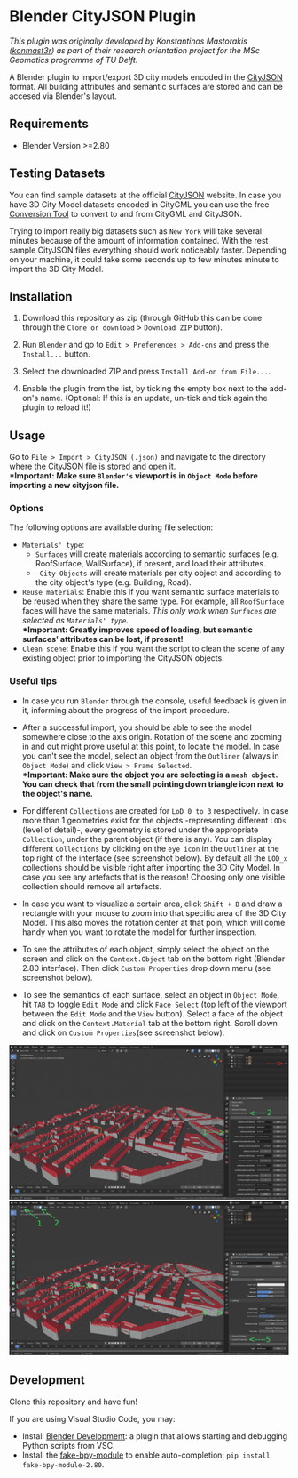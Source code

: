 # Blender CityJSON Plugin

*This plugin was originally developed by Konstantinos Mastorakis ([konmast3r](https://github.com/konmast3r/)) as part of their research orientation project for the MSc Geomatics programme of TU Delft.*

A Blender plugin to import/export 3D city models encoded in the [CityJSON](http://cityjson.org) format. All building attributes and semantic surfaces are stored and can be accesed via Blender's layout.

## Requirements

- Blender Version >=2.80

## Testing Datasets

You can find sample datasets at the official [CityJSON](https://www.cityjson.org/datasets/#datasets-converted-from-citygml) website. In case you have 3D City Model datasets encoded in CityGML you can use the free [Conversion Tool](https://www.cityjson.org/help/users/conversion/) to convert to and from CityGML and CityJSON.

Trying to import really big datasets such as `New York` will take several minutes because of the amount of information contained. With the rest sample CityJSON files everything should work noticeably faster. Depending on your machine, it could take some seconds up to few minutes minute to import the 3D City Model. 

## Installation

1. Download this repository as zip (through GitHub this can be done through the `Clone or download` > `Download ZIP` button).

2. Run `Blender` and go to `Edit > Preferences > Add-ons` and press the `Install...` button.

3. Select the downloaded ZIP and press `Install Add-on from File...`.

4. Enable the plugin from the list, by ticking the empty box next to the add-on's name. (Optional: If this is an update, un-tick and tick again the plugin to reload it!)

## Usage

Go to `File > Import > CityJSON (.json)` and navigate to the directory where the CityJSON file is stored and open it.<br>
**\*Important: Make sure `Blender's` viewport is in `Object Mode` before importing a new cityjson file.**

### Options

The following options are available during file selection:

* `Materials' type`:
    * `Surfaces` will create materials according to semantic surfaces (e.g. RoofSurface, WallSurface), if present, and load their attributes.
    * ` City Objects` will create materials per city object and according to the city object's type (e.g. Building, Road).
* `Reuse materials`: Enable this if you want semantic surface materials to be reused when they share the same type. For example, all `RoofSurface` faces will have the same materials. *This only work when `Surfaces` are selected as `Materials' type`.*<br> 
**\*Important: Greatly improves speed of loading, but semantic surfaces' attributes can be lost, if present!** 
* `Clean scene`: Enable this if you want the script to clean the scene of any existing object prior to importing the CityJSON objects.


### Useful tips

- In case you run `Blender` through the console, useful feedback is given in it, informing about the progress of the import procedure. 

- After a successful import, you should be able to see the model somewhere close to the axis origin. Rotation of the scene and zooming in and out might prove useful at this point, to locate the model. 
In case you can't see the model, select an object from the `Outliner` (always in `Object Mode`) and click `View > Frame Selected`.<br> 
**\*Important: Make sure the object you are selecting is a `mesh object`. You can check that from the small pointing down triangle icon next to the object's name.** 

- For different `Collections` are created for `LoD 0 to 3` respectively. In case more than 1 geometries exist for the objects -representing different `LODs` (level of detail)-, every geometry is stored under the appropriate `Collection`, under the parent object (if there is any). You can display different `Collections` by clicking on the `eye icon` in the `Outliner` at the top right of the interface (see screenshot below). By default all the `LOD_x` collections should be visible right after importing the 3D City Model. In case you see any artefacts that is the reason! Choosing only one visible collection should remove all artefacts. 

- In case you want to visualize a certain area, click `Shift + B` and draw a rectangle with your mouse to zoom into that specific area of the 3D City Model. This also moves the rotation center at that poin, which will come handy when you want to rotate the model for further inspection.

- To see the attributes of each object, simply select the object on the screen and click on the `Context.Object` tab on the bottom right (Blender 2.80 interface). Then click `Custom Properties` drop down menu (see screenshot below).

- To see the semantics of each surface, select an object in `Object Mode`, hit `TAB` to toggle `Edit Mode` and click `Face Select` (top left of the viewport between the `Edit Mode` and the `View` button). Select a face of the object and click on the `Context.Material` tab at the bottom right. Scroll down and click on `Custom Properties`(see screenshot below).


![](attributes.png) 
![](semantics.png)


## Development

Clone this repository and have fun!

If you are using Visual Studio Code, you may:

- Install [Blender Development](https://marketplace.visualstudio.com/items?itemName=JacquesLucke.blender-development): a plugin that allows starting and debugging Python scripts from VSC.
- Install the [fake-bpy-module](https://github.com/nutti/fake-bpy-module) to enable auto-completion: `pip install fake-bpy-module-2.80`.


